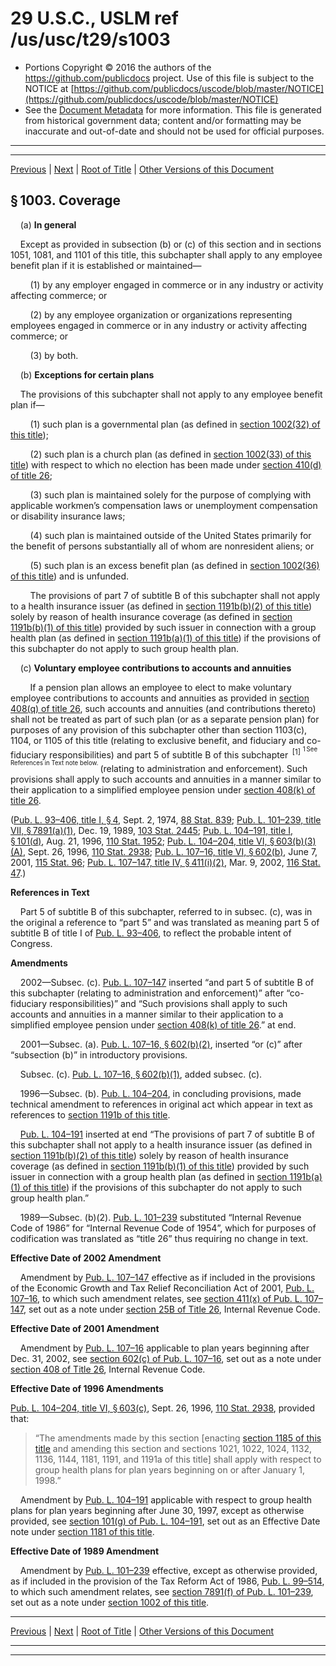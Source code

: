 ---
---

# 29 U.S.C., USLM ref /us/usc/t29/s1003

* Portions Copyright © 2016 the authors of the https://github.com/publicdocs project.
  Use of this file is subject to the NOTICE at [https://github.com/publicdocs/uscode/blob/master/NOTICE](https://github.com/publicdocs/uscode/blob/master/NOTICE)
* See the [Document Metadata](././../../../../../..//README.md) for more information.
  This file is generated from historical government data; content and/or formatting may be inaccurate and out-of-date and should not be used for official purposes.

----------
----------

[Previous](./../../../../../..//us/usc/t29/ch18/schI/stA/m__us_usc_t29_s1002.md) | [Next](./../../../../../..//us/usc/t29/ch18/schI/stB/m__us_usc_t29_ch18_schI_stB.md) | [Root of Title](./../../../../../../) | [Other Versions of this Document](https://publicdocs.github.io/go/links?ns=uslm&ref=%2Fus%2Fusc%2Ft29%2Fs1003)

## § 1003. Coverage

    (a) __In general__ 

    Except as provided in subsection (b) or (c) of this section and in sections 1051, 1081, and 1101 of this title, this subchapter shall apply to any employee benefit plan if it is established or maintained—

        (1) by any employer engaged in commerce or in any industry or activity affecting commerce; or

        (2) by any employee organization or organizations representing employees engaged in commerce or in any industry or activity affecting commerce; or

        (3) by both.

    (b) __Exceptions for certain plans__ 

    The provisions of this subchapter shall not apply to any employee benefit plan if—

        (1) such plan is a governmental plan (as defined in [section 1002(32) of this title][/us/usc/t29/s1002/32]);

        (2) such plan is a church plan (as defined in [section 1002(33) of this title][/us/usc/t29/s1002/33]) with respect to which no election has been made under [section 410(d) of title 26][/us/usc/t26/s410/d];

        (3) such plan is maintained solely for the purpose of complying with applicable workmen’s compensation laws or unemployment compensation or disability insurance laws;

        (4) such plan is maintained outside of the United States primarily for the benefit of persons substantially all of whom are nonresident aliens; or

        (5) such plan is an excess benefit plan (as defined in [section 1002(36) of this title][/us/usc/t29/s1002/36]) and is unfunded.

        The provisions of part 7 of subtitle B of this subchapter shall not apply to a health insurance issuer (as defined in [section 1191b(b)(2) of this title][/us/usc/t29/s1191b/b/2]) solely by reason of health insurance coverage (as defined in [section 1191b(b)(1) of this title][/us/usc/t29/s1191b/b/1]) provided by such issuer in connection with a group health plan (as defined in [section 1191b(a)(1) of this title][/us/usc/t29/s1191b/a/1]) if the provisions of this subchapter do not apply to such group health plan.

    (c) __Voluntary employee contributions to accounts and annuities__ 

        If a pension plan allows an employee to elect to make voluntary employee contributions to accounts and annuities as provided in [section 408(q) of title 26][/us/usc/t26/s408/q], such accounts and annuities (and contributions thereto) shall not be treated as part of such plan (or as a separate pension plan) for purposes of any provision of this subchapter other than section 1103(c), 1104, or 1105 of this title (relating to exclusive benefit, and fiduciary and co-fiduciary responsibilities) and part 5 of subtitle B of this subchapter  <sup>\[1\]</sup>  <sup><sup> 1 See References in Text note below. </sup></sup>  (relating to administration and enforcement). Such provisions shall apply to such accounts and annuities in a manner similar to their application to a simplified employee pension under [section 408(k) of title 26][/us/usc/t26/s408/k].

([Pub. L. 93–406, title I, § 4][/us/pl/93/406/s4], Sept. 2, 1974, [88 Stat. 839][/us/stat/88/839]; [Pub. L. 101–239, title VII, § 7891(a)(1)][/us/pl/101/239/s7891/a/1], Dec. 19, 1989, [103 Stat. 2445][/us/stat/103/2445]; [Pub. L. 104–191, title I, § 101(d)][/us/pl/104/191/s101/d], Aug. 21, 1996, [110 Stat. 1952][/us/stat/110/1952]; [Pub. L. 104–204, title VI, § 603(b)(3)(A)][/us/pl/104/204/s603/b/3/A], Sept. 26, 1996, [110 Stat. 2938][/us/stat/110/2938]; [Pub. L. 107–16, title VI, § 602(b)][/us/pl/107/16/s602/b], June 7, 2001, [115 Stat. 96][/us/stat/115/96]; [Pub. L. 107–147, title IV, § 411(i)(2)][/us/pl/107/147/s411/i/2], Mar. 9, 2002, [116 Stat. 47][/us/stat/116/47].)

 __References in Text__ 

    Part 5 of subtitle B of this subchapter, referred to in subsec. (c), was in the original a reference to “part 5” and was translated as meaning part 5 of subtitle B of title I of [Pub. L. 93–406][/us/pl/93/406], to reflect the probable intent of Congress.

 __Amendments__ 

    2002—Subsec. (c). [Pub. L. 107–147][/us/pl/107/147] inserted “and part 5 of subtitle B of this subchapter (relating to administration and enforcement)” after “co-fiduciary responsibilities)” and “Such provisions shall apply to such accounts and annuities in a manner similar to their application to a simplified employee pension under [section 408(k) of title 26][/us/usc/t26/s408/k].” at end.

    2001—Subsec. (a). [Pub. L. 107–16, § 602(b)(2)][/us/pl/107/16/s602/b/2], inserted “or (c)” after “subsection (b)” in introductory provisions.

    Subsec. (c). [Pub. L. 107–16, § 602(b)(1)][/us/pl/107/16/s602/b/1], added subsec. (c).

    1996—Subsec. (b). [Pub. L. 104–204][/us/pl/104/204], in concluding provisions, made technical amendment to references in original act which appear in text as references to [section 1191b of this title][/us/usc/t29/s1191b].

    [Pub. L. 104–191][/us/pl/104/191] inserted at end “The provisions of part 7 of subtitle B of this subchapter shall not apply to a health insurance issuer (as defined in [section 1191b(b)(2) of this title][/us/usc/t29/s1191b/b/2]) solely by reason of health insurance coverage (as defined in [section 1191b(b)(1) of this title][/us/usc/t29/s1191b/b/1]) provided by such issuer in connection with a group health plan (as defined in [section 1191b(a)(1) of this title][/us/usc/t29/s1191b/a/1]) if the provisions of this subchapter do not apply to such group health plan.”

    1989—Subsec. (b)(2). [Pub. L. 101–239][/us/pl/101/239] substituted “Internal Revenue Code of 1986” for “Internal Revenue Code of 1954”, which for purposes of codification was translated as “title 26” thus requiring no change in text.

 __Effective Date of 2002 Amendment__ 

    Amendment by [Pub. L. 107–147][/us/pl/107/147] effective as if included in the provisions of the Economic Growth and Tax Relief Reconciliation Act of 2001, [Pub. L. 107–16][/us/pl/107/16], to which such amendment relates, see [section 411(x) of Pub. L. 107–147][/us/pl/107/147/s411/x], set out as a note under [section 25B of Title 26][/us/usc/t26/s25B], Internal Revenue Code.

 __Effective Date of 2001 Amendment__ 

    Amendment by [Pub. L. 107–16][/us/pl/107/16] applicable to plan years beginning after Dec. 31, 2002, see [section 602(c) of Pub. L. 107–16][/us/pl/107/16/s602/c], set out as a note under [section 408 of Title 26][/us/usc/t26/s408], Internal Revenue Code.

 __Effective Date of 1996 Amendments__ 

[Pub. L. 104–204, title VI, § 603(c)][/us/pl/104/204/s603/c], Sept. 26, 1996, [110 Stat. 2938][/us/stat/110/2938], provided that: 

> “The amendments made by this section \[enacting [section 1185 of this title][/us/usc/t29/s1185] and amending this section and sections 1021, 1022, 1024, 1132, 1136, 1144, 1181, 1191, and 1191a of this title\] shall apply with respect to group health plans for plan years beginning on or after January 1, 1998.”

    Amendment by [Pub. L. 104–191][/us/pl/104/191] applicable with respect to group health plans for plan years beginning after June 30, 1997, except as otherwise provided, see [section 101(g) of Pub. L. 104–191][/us/pl/104/191/s101/g], set out as an Effective Date note under [section 1181 of this title][/us/usc/t29/s1181].

 __Effective Date of 1989 Amendment__ 

    Amendment by [Pub. L. 101–239][/us/pl/101/239] effective, except as otherwise provided, as if included in the provision of the Tax Reform Act of 1986, [Pub. L. 99–514][/us/pl/99/514], to which such amendment relates, see [section 7891(f) of Pub. L. 101–239][/us/pl/101/239/s7891/f], set out as a note under [section 1002 of this title][/us/usc/t29/s1002].

----------

[Previous](./../../../../../..//us/usc/t29/ch18/schI/stA/m__us_usc_t29_s1002.md) | [Next](./../../../../../..//us/usc/t29/ch18/schI/stB/m__us_usc_t29_ch18_schI_stB.md) | [Root of Title](./../../../../../../) | [Other Versions of this Document](https://publicdocs.github.io/go/links?ns=uslm&ref=%2Fus%2Fusc%2Ft29%2Fs1003)

----------
----------

[/us/usc/t29/s1002/32]: https://publicdocs.github.io/go/links?ns=uslm&ref=%2Fus%2Fusc%2Ft29%2Fs1002%2F32
[/us/usc/t29/s1002/33]: https://publicdocs.github.io/go/links?ns=uslm&ref=%2Fus%2Fusc%2Ft29%2Fs1002%2F33
[/us/usc/t26/s410/d]: https://publicdocs.github.io/go/links?ns=uslm&ref=%2Fus%2Fusc%2Ft26%2Fs410%2Fd
[/us/usc/t29/s1002/36]: https://publicdocs.github.io/go/links?ns=uslm&ref=%2Fus%2Fusc%2Ft29%2Fs1002%2F36
[/us/usc/t29/s1191b/b/2]: https://publicdocs.github.io/go/links?ns=uslm&ref=%2Fus%2Fusc%2Ft29%2Fs1191b%2Fb%2F2
[/us/usc/t29/s1191b/b/1]: https://publicdocs.github.io/go/links?ns=uslm&ref=%2Fus%2Fusc%2Ft29%2Fs1191b%2Fb%2F1
[/us/usc/t29/s1191b/a/1]: https://publicdocs.github.io/go/links?ns=uslm&ref=%2Fus%2Fusc%2Ft29%2Fs1191b%2Fa%2F1
[/us/usc/t26/s408/q]: https://publicdocs.github.io/go/links?ns=uslm&ref=%2Fus%2Fusc%2Ft26%2Fs408%2Fq
[/us/usc/t26/s408/k]: https://publicdocs.github.io/go/links?ns=uslm&ref=%2Fus%2Fusc%2Ft26%2Fs408%2Fk
[/us/pl/93/406/s4]: https://publicdocs.github.io/go/links?ns=uslm&ref=%2Fus%2Fpl%2F93%2F406%2Fs4
[/us/stat/88/839]: https://publicdocs.github.io/go/links?ns=uslm&ref=%2Fus%2Fstat%2F88%2F839
[/us/pl/101/239/s7891/a/1]: https://publicdocs.github.io/go/links?ns=uslm&ref=%2Fus%2Fpl%2F101%2F239%2Fs7891%2Fa%2F1
[/us/stat/103/2445]: https://publicdocs.github.io/go/links?ns=uslm&ref=%2Fus%2Fstat%2F103%2F2445
[/us/pl/104/191/s101/d]: https://publicdocs.github.io/go/links?ns=uslm&ref=%2Fus%2Fpl%2F104%2F191%2Fs101%2Fd
[/us/stat/110/1952]: https://publicdocs.github.io/go/links?ns=uslm&ref=%2Fus%2Fstat%2F110%2F1952
[/us/pl/104/204/s603/b/3/A]: https://publicdocs.github.io/go/links?ns=uslm&ref=%2Fus%2Fpl%2F104%2F204%2Fs603%2Fb%2F3%2FA
[/us/stat/110/2938]: https://publicdocs.github.io/go/links?ns=uslm&ref=%2Fus%2Fstat%2F110%2F2938
[/us/pl/107/16/s602/b]: https://publicdocs.github.io/go/links?ns=uslm&ref=%2Fus%2Fpl%2F107%2F16%2Fs602%2Fb
[/us/stat/115/96]: https://publicdocs.github.io/go/links?ns=uslm&ref=%2Fus%2Fstat%2F115%2F96
[/us/pl/107/147/s411/i/2]: https://publicdocs.github.io/go/links?ns=uslm&ref=%2Fus%2Fpl%2F107%2F147%2Fs411%2Fi%2F2
[/us/stat/116/47]: https://publicdocs.github.io/go/links?ns=uslm&ref=%2Fus%2Fstat%2F116%2F47
[/us/pl/93/406]: https://publicdocs.github.io/go/links?ns=uslm&ref=%2Fus%2Fpl%2F93%2F406
[/us/pl/107/147]: https://publicdocs.github.io/go/links?ns=uslm&ref=%2Fus%2Fpl%2F107%2F147
[/us/usc/t26/s408/k]: https://publicdocs.github.io/go/links?ns=uslm&ref=%2Fus%2Fusc%2Ft26%2Fs408%2Fk
[/us/pl/107/16/s602/b/2]: https://publicdocs.github.io/go/links?ns=uslm&ref=%2Fus%2Fpl%2F107%2F16%2Fs602%2Fb%2F2
[/us/pl/107/16/s602/b/1]: https://publicdocs.github.io/go/links?ns=uslm&ref=%2Fus%2Fpl%2F107%2F16%2Fs602%2Fb%2F1
[/us/pl/104/204]: https://publicdocs.github.io/go/links?ns=uslm&ref=%2Fus%2Fpl%2F104%2F204
[/us/usc/t29/s1191b]: https://publicdocs.github.io/go/links?ns=uslm&ref=%2Fus%2Fusc%2Ft29%2Fs1191b
[/us/pl/104/191]: https://publicdocs.github.io/go/links?ns=uslm&ref=%2Fus%2Fpl%2F104%2F191
[/us/usc/t29/s1191b/b/2]: https://publicdocs.github.io/go/links?ns=uslm&ref=%2Fus%2Fusc%2Ft29%2Fs1191b%2Fb%2F2
[/us/usc/t29/s1191b/b/1]: https://publicdocs.github.io/go/links?ns=uslm&ref=%2Fus%2Fusc%2Ft29%2Fs1191b%2Fb%2F1
[/us/usc/t29/s1191b/a/1]: https://publicdocs.github.io/go/links?ns=uslm&ref=%2Fus%2Fusc%2Ft29%2Fs1191b%2Fa%2F1
[/us/pl/101/239]: https://publicdocs.github.io/go/links?ns=uslm&ref=%2Fus%2Fpl%2F101%2F239
[/us/pl/107/147]: https://publicdocs.github.io/go/links?ns=uslm&ref=%2Fus%2Fpl%2F107%2F147
[/us/pl/107/16]: https://publicdocs.github.io/go/links?ns=uslm&ref=%2Fus%2Fpl%2F107%2F16
[/us/pl/107/147/s411/x]: https://publicdocs.github.io/go/links?ns=uslm&ref=%2Fus%2Fpl%2F107%2F147%2Fs411%2Fx
[/us/usc/t26/s25B]: https://publicdocs.github.io/go/links?ns=uslm&ref=%2Fus%2Fusc%2Ft26%2Fs25B
[/us/pl/107/16]: https://publicdocs.github.io/go/links?ns=uslm&ref=%2Fus%2Fpl%2F107%2F16
[/us/pl/107/16/s602/c]: https://publicdocs.github.io/go/links?ns=uslm&ref=%2Fus%2Fpl%2F107%2F16%2Fs602%2Fc
[/us/usc/t26/s408]: https://publicdocs.github.io/go/links?ns=uslm&ref=%2Fus%2Fusc%2Ft26%2Fs408
[/us/pl/104/204/s603/c]: https://publicdocs.github.io/go/links?ns=uslm&ref=%2Fus%2Fpl%2F104%2F204%2Fs603%2Fc
[/us/stat/110/2938]: https://publicdocs.github.io/go/links?ns=uslm&ref=%2Fus%2Fstat%2F110%2F2938
[/us/usc/t29/s1185]: https://publicdocs.github.io/go/links?ns=uslm&ref=%2Fus%2Fusc%2Ft29%2Fs1185
[/us/pl/104/191]: https://publicdocs.github.io/go/links?ns=uslm&ref=%2Fus%2Fpl%2F104%2F191
[/us/pl/104/191/s101/g]: https://publicdocs.github.io/go/links?ns=uslm&ref=%2Fus%2Fpl%2F104%2F191%2Fs101%2Fg
[/us/usc/t29/s1181]: https://publicdocs.github.io/go/links?ns=uslm&ref=%2Fus%2Fusc%2Ft29%2Fs1181
[/us/pl/101/239]: https://publicdocs.github.io/go/links?ns=uslm&ref=%2Fus%2Fpl%2F101%2F239
[/us/pl/99/514]: https://publicdocs.github.io/go/links?ns=uslm&ref=%2Fus%2Fpl%2F99%2F514
[/us/pl/101/239/s7891/f]: https://publicdocs.github.io/go/links?ns=uslm&ref=%2Fus%2Fpl%2F101%2F239%2Fs7891%2Ff
[/us/usc/t29/s1002]: https://publicdocs.github.io/go/links?ns=uslm&ref=%2Fus%2Fusc%2Ft29%2Fs1002


